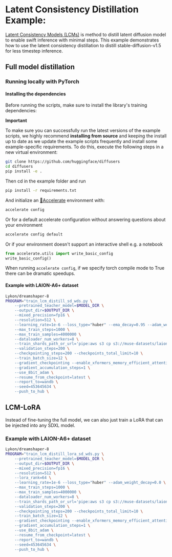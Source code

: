 # Latent Consistency Distillation Example:

[Latent Consistency Models (LCMs)](https://arxiv.org/abs/2310.04378) is method to distill latent diffusion model to enable swift inference with minimal steps. This example demonstrates how to use the latent consistency distillation to distill stable-diffusion-v1.5 for less timestep inference.

## Full model distillation

### Running locally with PyTorch

#### Installing the dependencies

Before running the scripts, make sure to install the library's training dependencies:

**Important**

To make sure you can successfully run the latest versions of the example scripts, we highly recommend **installing from source** and keeping the install up to date as we update the example scripts frequently and install some example-specific requirements. To do this, execute the following steps in a new virtual environment:
```bash
git clone https://github.com/huggingface/diffusers
cd diffusers
pip install -e .
```

Then cd in the example folder and run
```bash
pip install -r requirements.txt
```

And initialize an [🤗Accelerate](https://github.com/huggingface/accelerate/) environment with:

```bash
accelerate config
```

Or for a default accelerate configuration without answering questions about your environment

```bash
accelerate config default
```

Or if your environment doesn't support an interactive shell e.g. a notebook

```python
from accelerate.utils import write_basic_config
write_basic_config()
```

When running `accelerate config`, if we specify torch compile mode to True there can be dramatic speedups.


#### Example with LAION-A6+ dataset

```bash
Lykon/dreamshaper-8
PROGRAM="train_lcm_distill_sd_wds.py \
    --pretrained_teacher_model=$MODEL_DIR \
    --output_dir=$OUTPUT_DIR \
    --mixed_precision=fp16 \
    --resolution=512 \
    --learning_rate=1e-6 --loss_type="huber" --ema_decay=0.95 --adam_weight_decay=0.0 \
    --max_train_steps=1000 \
    --max_train_samples=4000000 \
    --dataloader_num_workers=8 \
    --train_shards_path_or_url='pipe:aws s3 cp s3://muse-datasets/laion-aesthetic6plus-min512-data/{00000..01210}.tar -' \
    --validation_steps=200 \
    --checkpointing_steps=200 --checkpoints_total_limit=10 \
    --train_batch_size=12 \
    --gradient_checkpointing --enable_xformers_memory_efficient_attention \
    --gradient_accumulation_steps=1 \
    --use_8bit_adam \
    --resume_from_checkpoint=latest \
    --report_to=wandb \
    --seed=453645634 \
    --push_to_hub \
```

## LCM-LoRA

Instead of fine-tuning the full model, we can also just train a LoRA that can be injected into any SDXL model.

### Example with LAION-A6+ dataset
    
```bash
Lykon/dreamshaper-8
PROGRAM="train_lcm_distill_lora_sd_wds.py \
    --pretrained_teacher_model=$MODEL_DIR \
    --output_dir=$OUTPUT_DIR \
    --mixed_precision=fp16 \
    --resolution=512 \
    --lora_rank=64 \
    --learning_rate=1e-6 --loss_type="huber" --adam_weight_decay=0.0 \
    --max_train_steps=1000 \
    --max_train_samples=4000000 \
    --dataloader_num_workers=8 \
    --train_shards_path_or_url='pipe:aws s3 cp s3://muse-datasets/laion-aesthetic6plus-min512-data/{00000..01210}.tar -' \
    --validation_steps=200 \
    --checkpointing_steps=200 --checkpoints_total_limit=10 \
    --train_batch_size=12 \
    --gradient_checkpointing --enable_xformers_memory_efficient_attention \
    --gradient_accumulation_steps=1 \
    --use_8bit_adam \
    --resume_from_checkpoint=latest \
    --report_to=wandb \
    --seed=453645634 \
    --push_to_hub \
```